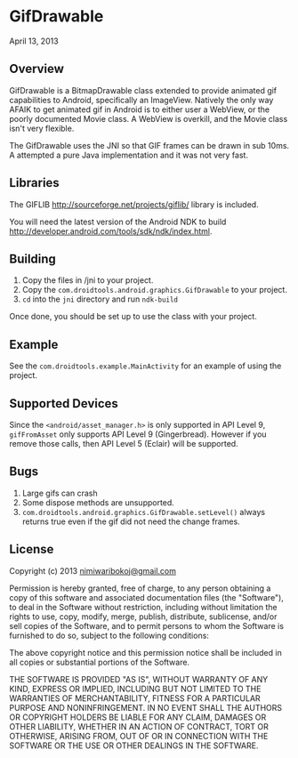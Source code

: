 # GifDrawable
April 13, 2013

## Overview
GifDrawable is a BitmapDrawable class extended to provide animated gif capabilities to Android, specifically an ImageView. Natively the only way AFAIK to get animated gif in Android is to either user
a WebView, or the poorly documented Movie class. A WebView is overkill, and the Movie class isn't very
flexible.

The GifDrawable uses the JNI so that GIF frames can be drawn in sub 10ms. A attempted a pure Java
implementation and it was not very fast.

## Libraries
The GIFLIB <http://sourceforge.net/projects/giflib/> library is included.

You will need the latest version of the Android NDK to build <http://developer.android.com/tools/sdk/ndk/index.html>.

## Building

1. Copy the files in /jni to your project.
2. Copy the `com.droidtools.android.graphics.GifDrawable` to your project.
3. `cd` into the `jni` directory and run `ndk-build`

Once done, you should be set up to use the class with your project.

## Example
See the `com.droidtools.example.MainActivity` for an example of using the project.

## Supported Devices
Since the `<android/asset_manager.h>` is only supported in API Level 9, `gifFromAsset` only supports API Level 9 (Gingerbread). However if you remove those calls, then API Level 5 (Eclair) will be supported.

## Bugs

1. Large gifs can crash
2. Some dispose methods are unsupported.
3. `com.droidtools.android.graphics.GifDrawable.setLevel()` always returns true even if the gif did not need the change frames.

## License
Copyright (c) 2013 nimiwaribokoj@gmail.com

Permission is hereby granted, free of charge, to any person obtaining a copy of this software and associated documentation files (the "Software"), to deal in the Software without restriction, including without limitation the rights to use, copy, modify, merge, publish, distribute, sublicense, and/or sell copies of the Software, and to permit persons to whom the Software is furnished to do so, subject to the following conditions:

The above copyright notice and this permission notice shall be included in all copies or substantial portions of the Software.

THE SOFTWARE IS PROVIDED "AS IS", WITHOUT WARRANTY OF ANY KIND, EXPRESS OR IMPLIED, INCLUDING BUT NOT LIMITED TO THE WARRANTIES OF MERCHANTABILITY, FITNESS FOR A PARTICULAR PURPOSE AND NONINFRINGEMENT. IN NO EVENT SHALL THE AUTHORS OR COPYRIGHT HOLDERS BE LIABLE FOR ANY CLAIM, DAMAGES OR OTHER LIABILITY, WHETHER IN AN ACTION OF CONTRACT, TORT OR OTHERWISE, ARISING FROM, OUT OF OR IN CONNECTION WITH THE SOFTWARE OR THE USE OR OTHER DEALINGS IN THE SOFTWARE.